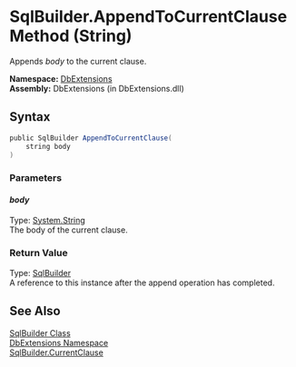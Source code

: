 SqlBuilder.AppendToCurrentClause Method (String)
================================================
Appends *body* to the current clause.

**Namespace:** [DbExtensions][1]  
**Assembly:** DbExtensions (in DbExtensions.dll)

Syntax
------

```csharp
public SqlBuilder AppendToCurrentClause(
	string body
)
```

### Parameters

#### *body*
Type: [System.String][2]  
The body of the current clause.

### Return Value
Type: [SqlBuilder][3]  
A reference to this instance after the append operation has completed.

See Also
--------
[SqlBuilder Class][3]  
[DbExtensions Namespace][1]  
[SqlBuilder.CurrentClause][4]  

[1]: ../README.md
[2]: http://msdn.microsoft.com/en-us/library/s1wwdcbf
[3]: README.md
[4]: CurrentClause.md